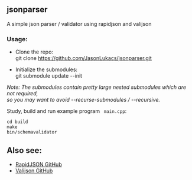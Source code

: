 ## jsonparser 
A simple json parser / validator using rapidjson and valijson

### Usage:
* Clone the repo:  
    git clone https://github.com/JasonLukacs/jsonparser.git  
  
* Initialize the submodules:  
    git submodule update --init
  
_Note: The submodules contain pretty large nested submodules which are not required,_  
_so you may want to avoid --recurse-submodules / --recursive._
  
Study, build and run example program ``` main.cpp```:
```console
cd build
make
bin/schemavalidator
```

## Also see:
* [RapidJSON GitHub](https://github.com/Tencent/rapidjson/)
* [Valijson GitHub](https://github.com/tristanpenman/valijson/)